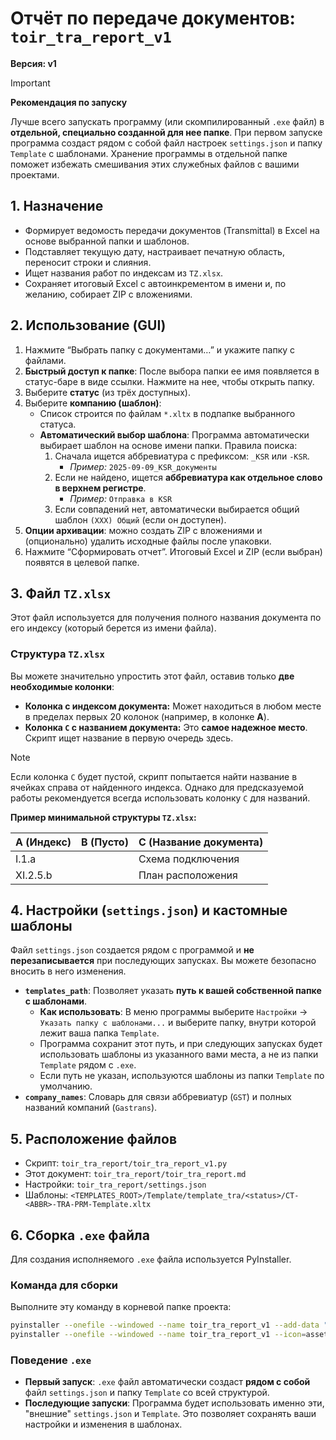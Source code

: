# Отчёт по передаче документов: `toir_tra_report_v1`

**Версия: v1**

> [!IMPORTANT]
> **Рекомендация по запуску**
>
> Лучше всего запускать программу (или скомпилированный `.exe` файл) в **отдельной, специально созданной для нее папке**.
> При первом запуске программа создаст рядом с собой файл настроек `settings.json` и папку `Template` с шаблонами. Хранение программы в отдельной папке поможет избежать смешивания этих служебных файлов с вашими проектами.

## 1. Назначение
- Формирует ведомость передачи документов (Transmittal) в Excel на основе выбранной папки и шаблонов.
- Подставляет текущую дату, настраивает печатную область, переносит строки и слияния.
- Ищет названия работ по индексам из `TZ.xlsx`.
- Сохраняет итоговый Excel с автоинкрементом в имени и, по желанию, собирает ZIP с вложениями.

## 2. Использование (GUI)
1.  Нажмите “Выбрать папку с документами…” и укажите папку с файлами.
2.  **Быстрый доступ к папке**: После выбора папки ее имя появляется в статус-баре в виде ссылки. Нажмите на нее, чтобы открыть папку.
3.  Выберите **статус** (из трёх доступных).
4.  Выберите **компанию (шаблон)**:
    - Список строится по файлам `*.xltx` в подпапке выбранного статуса.
    - **Автоматический выбор шаблона**: Программа автоматически выбирает шаблон на основе имени папки. Правила поиска:
        1.  Сначала ищется аббревиатура с префиксом: `_KSR` или `-KSR`.
            - *Пример:* `2025-09-09_KSR_документы`
        2.  Если не найдено, ищется **аббревиатура как отдельное слово в верхнем регистре**.
            - *Пример:* `Отправка в KSR`
        3.  Если совпадений нет, автоматически выбирается общий шаблон `(XXX) Общий` (если он доступен).
5.  **Опции архивации**: можно создать ZIP с вложениями и (опционально) удалить исходные файлы после упаковки.
6.  Нажмите “Сформировать отчет”. Итоговый Excel и ZIP (если выбран) появятся в целевой папке.

## 3. Файл `TZ.xlsx`
Этот файл используется для получения полного названия документа по его индексу (который берется из имени файла).

### Структура `TZ.xlsx`
Вы можете значительно упростить этот файл, оставив только **две необходимые колонки**:

-   **Колонка с индексом документа:** Может находиться в любом месте в пределах первых 20 колонок (например, в колонке **A**).
-   **Колонка `C` с названием документа:** Это **самое надежное место**. Скрипт ищет название в первую очередь здесь.

> [!NOTE]
> Если колонка `C` будет пустой, скрипт попытается найти название в ячейках справа от найденного индекса. Однако для предсказуемой работы рекомендуется всегда использовать колонку `C` для названий.

**Пример минимальной структуры `TZ.xlsx`:**

| A (Индекс) | B (Пусто) | C (Название документа) |
|:-----------|:----------|:-----------------------|
| I.1.a      |           | Схема подключения      |
| XI.2.5.b   |           | План расположения      |


## 4. Настройки (`settings.json`) и кастомные шаблоны

Файл `settings.json` создается рядом с программой и **не перезаписывается** при последующих запусках. Вы можете безопасно вносить в него изменения.

-   **`templates_path`**: Позволяет указать **путь к вашей собственной папке с шаблонами**.
    -   **Как использовать**: В меню программы выберите `Настройки` -> `Указать папку с шаблонами...` и выберите папку, внутри которой лежит ваша папка `Template`.
    -   Программа сохранит этот путь, и при следующих запусках будет использовать шаблоны из указанного вами места, а не из папки `Template` рядом с `.exe`.
    -   Если путь не указан, используются шаблоны из папки `Template` по умолчанию.
-   **`company_names`**: Словарь для связи аббревиатур (`GST`) и полных названий компаний (`Gastrans`).

## 5. Расположение файлов
- Скрипт: `toir_tra_report/toir_tra_report_v1.py`
- Этот документ: `toir_tra_report/toir_tra_report.md`
- Настройки: `toir_tra_report/settings.json`
- Шаблоны: `<TEMPLATES_ROOT>/Template/template_tra/<status>/CT-<ABBR>-TRA-PRM-Template.xltx`

## 6. Сборка `.exe` файла
Для создания исполняемого `.exe` файла используется PyInstaller.

### Команда для сборки
Выполните эту команду в корневой папке проекта:
```bash
pyinstaller --onefile --windowed --name toir_tra_report_v1 --add-data "toir_tra_report/Template;Template" toir_tra_report/toir_tra_report_v1.py
pyinstaller --onefile --windowed --name toir_tra_report_v1 --icon=assets/icon_toir_tra_report.ico --add-data "toir_tra_report/Template;Template" toir_tra_report/toir_tra_report_v1.py
```

### Поведение `.exe`
-   **Первый запуск**: `.exe` файл автоматически создаст **рядом с собой** файл `settings.json` и папку `Template` со всей структурой.
-   **Последующие запуски**: Программа будет использовать именно эти, "внешние" `settings.json` и `Template`. Это позволяет сохранять ваши настройки и изменения в шаблонах.